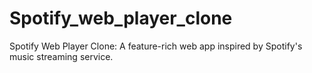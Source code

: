 # Spotify_web_player_clone
Spotify Web Player Clone: A feature-rich web app inspired by Spotify's music streaming service. 
